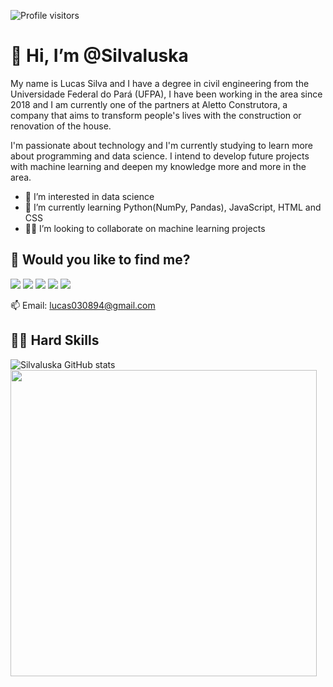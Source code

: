 ![Profile visitors](https://gpvc.arturio.dev./Silvaluska)

# 👋 Hi, I’m @Silvaluska

My name is Lucas Silva and I have a degree in civil engineering from the Universidade Federal do Pará (UFPA), I have been working in the area since 2018 and I am currently one of the partners at Aletto Construtora, a company that aims to transform people's lives with the construction or renovation of the house.

I'm passionate about technology and I'm currently studying to learn more about programming and data science. I intend to develop future projects with machine learning and deepen my knowledge more and more in the area.

- 👀 I’m interested in data science
- 🌱 I’m currently learning Python(NumPy, Pandas), JavaScript, HTML and CSS
- 🤜🤛 I’m looking to collaborate on machine learning projects

## 📧 Would you like to find me?
<a href="https://www.linkedin.com/in/lucas-silva-199164189/"><img src="https://img.shields.io/badge/-Linkedin-$230077B5?style=flat&logo=linkedin&logoColor=white&color=blue"></a>
<a href="https://www.instagram.com/silvaluska/"><img src="https://img.shields.io/badge/-Instagram-$230077B5?style=flat&logo=instagram&logoColor=white&color=critical"></a>
<a href="https://github.com/Silvaluska"><img src="https://img.shields.io/badge/-GitHub-$230077B5?style=flat&logo=github&logoColor=white&color=black"></a>
<a href="https://twitter.com/SilvaLuskas"><img src="https://img.shields.io/badge/-Twitter-$230077B5?style=flat&logo=twitter&logoColor=white&color=informational"></a>
<a href="https://lucas030894@gmail.com"><img src="https://img.shields.io/badge/-Gmail-$230077B5?style=flat&logo=gmail&logoColor=white&color=red"></a>


📫 Email: lucas030894@gmail.com

## 👨‍💻 Hard Skills

![Silvaluska GitHub stats](https://github-readme-stats.vercel.app/api?username=Silvaluska&show_icons=true) <img style="width: 490px" src="https://github-readme-stats.vercel.app/api/top-langs/?username=Silvaluska&layout=compact">

<!---
Silvaluska/Silvaluska is a ✨ special ✨ repository because its `README.md` (this file) appears on your GitHub profile.
You can click the Preview link to take a look at your changes.
--->
